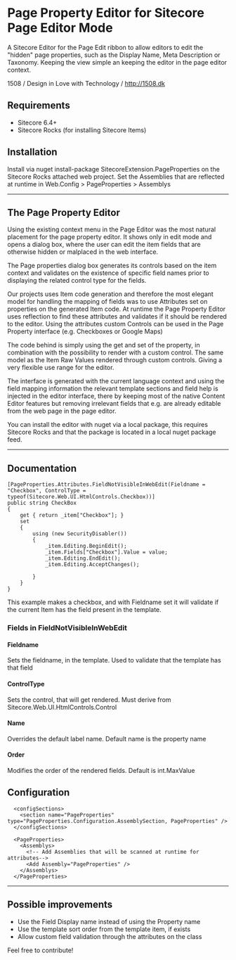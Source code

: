 # Page Property Editor for Sitecore Page Editor Mode

A Sitecore Editor for the Page Edit ribbon to allow editors to edit the "hidden" page properties, such as the Display Name, Meta Description or Taxonomy. 
Keeping the view simple an keeping the editor in the page editor context.

1508 / Design in Love with Technology / http://1508.dk

## Requirements
* Sitecore 6.4+ 
* Sitecore Rocks (for installing Sitecore Items)

## Installation 
Install via nuget install-package SitecoreExtension.PageProperties on the Sitecore Rocks attached web project.
Set the Assemblies that are reflected at runtime in Web.Config > PageProperties > Assemblys

-------

## The Page Property Editor
Using the existing context menu in the Page Editor was the most natural placement for the page property editor. It shows only in edit mode and opens a dialog box, where the user can edit the item fields that are otherwise hidden or malplaced in the web interface. 

The Page properties dialog box generates its controls based on the item context and validates on the existence of specific field names prior to displaying the related control type for the fields.

Our projects uses Item code generation and therefore the most elegant model for handling the mapping of fields was to use Attributes set on properties on the generated Item code. At runtime the Page Property Editor uses reflection to find these attributes and validates if it should be rendered to the editor. Using the attributes custom Controls can be used in the Page Property interface (e.g. Checkboxes or Google Maps)

The code behind is simply using the get and set of the property, in combination with the possibility to render with a custom control. The same model as the Item Raw Values rendered through custom controls. Giving a very flexible use range for the editor.

The interface is generated with the current language context and using the field mapping information the relevant template sections and field help is injected in the editor interface, there by keeping most of the native Content Editor features but removing irrelevant fields that e.g. are already editable from the web page in the page editor.

You can install the editor with nuget via a local package, this requires Sitecore Rocks and that the package is located in a local nuget package feed.

-------

## Documentation
	[PageProperties.Attributes.FieldNotVisibleInWebEdit(Fieldname = "Checkbox", ControlType = typeof(Sitecore.Web.UI.HtmlControls.Checkbox))]
	public string CheckBox
	{
		get { return _item["Checkbox"]; }
		set
		{
			using (new SecurityDisabler())
			{
				_item.Editing.BeginEdit();
				_item.Fields["Checkbox"].Value = value;
				_item.Editing.EndEdit();
				_item.Editing.AcceptChanges();

			}
		}
	}
This example makes a checkbox, and with Fieldname set it will validate if the current Item has the field present in the template.

### Fields in FieldNotVisibleInWebEdit
#### Fieldname
Sets the fieldname, in the template.
Used to validate that the template has that field

#### ControlType
Sets the control, that will get rendered.
Must derive from Sitecore.Web.UI.HtmlControls.Control

#### Name
Overrides the default label name.
Default name is the property name

#### Order
Modifies the order of the rendered fields.
Default is int.MaxValue


## Configuration
	  <configSections>
		<section name="PageProperties" type="PageProperties.Configuration.AssemblySection, PageProperties" />
	  </configSections>

	  <PageProperties>
		<Assemblys>
		  <!-- Add Assemblies that will be scanned at runtime for attributes-->	
		  <Add Assembly="PageProperties" />
		</Assemblys>
	  </PageProperties>

-------

## Possible improvements 
* Use the Field Display name instead of using the Property name
* Use the template sort order from the template item, if exists
* Allow custom field validation through the attributes on the class

Feel free to contribute!
